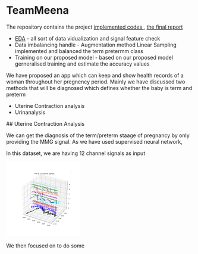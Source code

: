 # TeamMeena
The repository contains the project <a href="implemented_codes"> implemented codes </a>, <a href="Report_team_Meena.pdf"> the final report </a>
<ul>
<li><a href = "implemented_codes/EDA.ipynb">EDA</a> - all sort of data vidualization and signal feature check</li>
<li>Data imbalancing handle - Augmentation method Linear Sampling implemented and balanced the term pretermm class</li>
<li>Training on our proposed model - based on our proposed model gerneralised training and estimate the accuracy values</li>
</ul>


<p>We have proposed an app which can keep and show health records of a woman throughout her pregnency period. Mainly we have discussed two methods that will be diagnosed which defines whether the baby is term and preterm</p>
<ul>
  <li>Uterine Contraction analysis</li>
  <li>Urinanalysis</li>
  </ul>
## Uterine Contraction Analysis
<p>We can get the diagnosis of the term/preterm staage of pregnancy by only providing the MMG signal. As we have used supervised neural network,  

In this dataset, we are having 12 channel signals as input

<img src = "images/plot signals (1).png" width = 200 >

We then focused on to do some 
